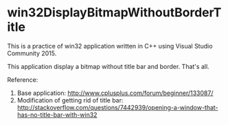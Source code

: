 # win32DisplayBitmapWithoutBorderTitle

This is a practice of win32 application written in C++ using Visual Studio Community 2015.

This application display a bitmap without title bar and border. That's all.

Reference:
1. Base application: http://www.cplusplus.com/forum/beginner/133087/
2. Modification of getting rid of title bar: http://stackoverflow.com/questions/7442939/opening-a-window-that-has-no-title-bar-with-win32
